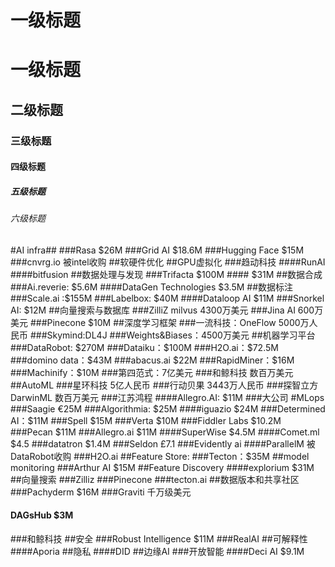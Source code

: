 # 一级标题
# 一级标题
## 二级标题
### 三级标题
#### 四级标题
##### 五级标题
###### 六级标题
#AI infra##
###Rasa $26M
###Grid AI $18.6M
###Hugging Face $15M
###cnvrg.io 被intel收购
##软硬件优化
##GPU虚拟化
###趋动科技
####RunAI 
####bitfusion
##数据处理与发现
###Trifacta $100M
#### $31M
##数据合成
###Ai.reverie: $5.6M
####DataGen Technologies $3.5M
##数据标注
###Scale.ai :$155M 
###Labelbox: $40M
####Dataloop AI $11M
###Snorkel AI: $12M
##向量搜索与数据库
###ZilliZ milvus 4300万美元
###Jina AI 600万美元
###Pinecone $10M
##深度学习框架
###一流科技：OneFlow 5000万人民币
###Skymind:DL4J
###Weights&Biases：4500万美元
##机器学习平台
###DataRobot: $270M 
###Dataiku：$100M
###H2O.ai：$72.5M
###domino data：$43M
###abacus.ai $22M 
###RapidMiner：$16M
###Machinify：$10M
###第四范式：7亿美元
###和鲸科技 数百万美元
##AutoML
###星环科技 5亿人民币
###行动贝果 3443万人民币
###探智立方 DarwinML 数百万美元
###江苏鸿程
####Allegro.AI: $11M
###大公司
#MLops
###Saagie €25M
###Algorithmia: $25M
####iguazio $24M
###Determined AI：$11M
###Spell $15M
###Verta $10M
###Fiddler Labs $10.2M
###Pecan $11M
###Allegro.ai  $11M
####SuperWise $4.5M
####Comet.ml $4.5
###datatron $1.4M
###Seldon £7.1
###Evidently ai
####ParallelM 被DataRobot收购
###H2O.ai
##Feature Store:
###Tecton：$35M
##model monitoring
###Arthur AI $15M
##Feature Discovery
####explorium $31M
##向量搜索
###Zilliz
###Pinecone
###tecton.ai
##数据版本和共享社区
###Pachyderm $16M
###Graviti 千万级美元
#### DAGsHub $3M
###和鲸科技
##安全
###Robust Intelligence $11M
###RealAI
##可解释性
####Aporia
##隐私
####DID
##边缘AI
###开放智能
####Deci AI $9.1M 
